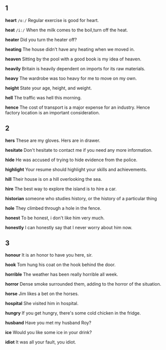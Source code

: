 ## 1
**heart** 
`/ɑː/`
Regular exercise is good for heart.

**heat** 
`/iː/`
When the milk comes to the boil,turn off the heat.

**heater** 
Did you turn the heater off?

**heating** 
The house didn't have any heating when we moved in.

**heaven** 
Sitting by the pool with a good book is my idea of heaven.

**heavily** 
Britain is heavily dependent on imports for its raw materials.

**heavy** 
The wardrobe was too heavy for me to move on my own.

**height** 
State your age, height, and weight.

**hell** 
The traffic was hell this morning.

**hence** 
The cost of transport is a major expense for an industry. Hence factory location is an important consideration.

## 2
**hers** 
These are my gloves. Hers are in drawer.

**hesitate** 
Don't hesitate to contact me if you need any more information.

**hide**
He was accused of trying to hide evidence from the police.

**highlight** 
Your resume should highlight your skills and achievements.

**hill** 
Their house is on a hill overlooking the sea.

**hire** 
The best way to explore the island is to hire a car.

**historian** 
someone who studies history, or the history of a particular thing

**hole** 
They climbed through a hole in the fence.

**honest** 
To be honest, i don't like him very much.

**honestly** 
I can honestly say that I never worry about him now.

## 3
**honour** 
It is an honor to have you here, sir.

**hook** 
Tom hung his coat on the hook behind the door.

**horrible** 
The weather has been really horrible all week.

**horror** 
Dense smoke surrounded them, adding to the horror of the situation.

**horse** 
Jim likes a bet on the horses.

**hospital** 
She visited him in hospital.

**hungry** 
If you get hungry, there's some cold chicken in the fridge.

**husband** 
Have you met my husband Roy?

**ice** 
Would you like some ice in your drink?

**idiot** 
It was all your fault, you idiot.